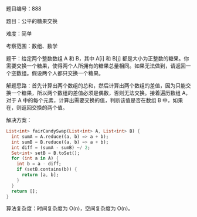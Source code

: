 题目编号：888

题目：公平的糖果交换

难度：简单

考察范围：数组、数学

题干：给定两个整数数组 A 和 B，其中 A[i] 和 B[j] 都是大小为正整数的糖果。你需要交换一个糖果，使得两个人所拥有的糖果总量相同。如果无法做到，请返回一个空数组。假设两个人都只交换一个糖果。

解题思路：首先计算出两个数组的总和，然后计算出两个数组的差值，因为只能交换一个糖果，所以两个数组的差值必须是偶数，否则无法交换。接着遍历数组 A，对于 A 中的每个元素，计算出需要交换的值，判断该值是否在数组 B 中，如果在，则返回交换的两个值。

解决方案：

```dart
List<int> fairCandySwap(List<int> A, List<int> B) {
  int sumA = A.reduce((a, b) => a + b);
  int sumB = B.reduce((a, b) => a + b);
  int diff = (sumA - sumB) ~/ 2;
  Set<int> setB = B.toSet();
  for (int a in A) {
    int b = a - diff;
    if (setB.contains(b)) {
      return [a, b];
    }
  }
  return [];
}
```

算法复杂度：时间复杂度为 O(n)，空间复杂度为 O(n)。